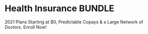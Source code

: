 #  Health Insurance BUNDLE
 2021 Plans Starting at $0, Predictable Copays & a Large Network of Doctors. Enroll Now!
